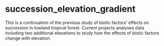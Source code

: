 # succession_elevation_gradient
This is a continuation of the previous study of biotic factors' effects on succession in lowland tropical forest. Current projects analyses data including two additional elevations to study how the effects of biotic factors change with elevation.

